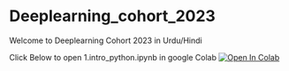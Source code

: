 # Deeplearning_cohort_2023
Welcome to Deeplearning Cohort 2023 in Urdu/Hindi

Click Below to open 1.intro_python.ipynb in google Colab
<a href="https://colab.research.google.com/github/Arsalanzabeeb786/Deeplearning_cohort_2023/blob/main/1.intro_python.ipynb">
  <img src="https://colab.research.google.com/assets/colab-badge.svg" alt="Open In Colab"/>
</a>
